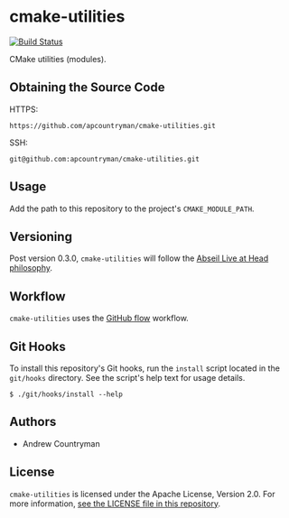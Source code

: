 # cmake-utilities
[![Build Status](https://travis-ci.com/apcountryman/cmake-utilities.svg?branch=master)](https://travis-ci.com/apcountryman/cmake-utilities)

CMake utilities (modules).

## Obtaining the Source Code
HTTPS:
```
https://github.com/apcountryman/cmake-utilities.git
```
SSH:
```
git@github.com:apcountryman/cmake-utilities.git
```

## Usage
Add the path to this repository to the project's `CMAKE_MODULE_PATH`.

## Versioning
Post version 0.3.0, `cmake-utilities` will follow the [Abseil Live at Head
philosophy](https://abseil.io/about/philosophy).

## Workflow
`cmake-utilities` uses the [GitHub flow](https://guides.github.com/introduction/flow/)
workflow.

## Git Hooks
To install this repository's Git hooks, run the `install` script located in the
`git/hooks` directory. See the script's help text for usage details.
```
$ ./git/hooks/install --help
```

## Authors
- Andrew Countryman

## License
`cmake-utilities` is licensed under the Apache License, Version 2.0. For more information,
[see the LICENSE file in this repository](LICENSE).
